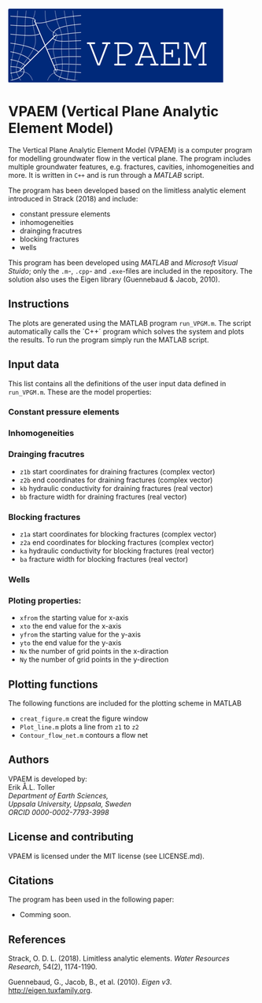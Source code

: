 ![logo](https://github.com/eriktoller/VPAEM/blob/main/VPAEM_logo.png)
# VPAEM (Vertical Plane Analytic Element Model)
The Vertical Plane Analytic Element Model (VPAEM) is a computer program for modelling groundwater flow in the vertical plane. The program includes multiple groundwater features, e.g. fractures, cavities, inhomogeneities and more. It is written in `C++` and is run through a *MATLAB* script.

The program has been developed based on the limitless analytic element introduced in Strack (2018) and include:
- constant pressure elements
- inhomogeneities
- drainging fracutres
- blocking fractures
- wells

This program has been developed using *MATLAB* and *Microsoft Visual Stuido*; only the `.m`-, `.cpp`- and `.exe`-files are included in the repository. The solution also uses the Eigen library (Guennebaud & Jacob, 2010).

## Instructions
The plots are generated using the MATLAB program `run_VPGM.m`. The script automatically calls the ´C++´ program which solves the system and plots the results. To run the program simply run the MATLAB script.

## Input data
This list contains all the definitions of the user input data defined in `run_VPGM.m`. These are the model properties:

### Constant pressure elements
### Inhomogeneities
### Drainging fracutres
- `z1b` start coordinates for draining fractures (complex vector)
- `z2b` end coordinates for draining fractures (complex vector)
- `kb` hydraulic conductivity for draining fractures (real vector)
- `bb` fracture width for draining fractures (real vector)
### Blocking fractures
- `z1a` start coordinates for blocking fractures (complex vector)
- `z2a` end coordinates for blocking fractures (complex vector)
- `ka` hydraulic conductivity for blocking fractures (real vector)
- `ba` fracture width for blocking fractures (real vector)
### Wells


### Ploting properties:
- `xfrom` the starting value for x-axis
- `xto` the end value for the x-axis
- `yfrom` the starting value for the y-axis
- `yto` the end value for the y-axis
- `Nx` the number of grid points in the x-diraction
- `Ny` the number of grid points in the y-direction

## Plotting functions
The following functions are included for the plotting scheme in MATLAB
- `creat_figure.m` creat the figure window
- `Plot_line.m` plots a line from `z1` to `z2`
- `Contour_flow_net.m` contours a flow net

## Authors
VPAEM is developed by:\
Erik Å.L. Toller\
*Department of Earth Sciences,*\
*Uppsala University, Uppsala, Sweden*\
*ORCID 0000-0002-7793-3998*

## License and contributing
VPAEM is licensed under the MIT license (see LICENSE.md).

## Citations
The program has been used in the following paper:
- Comming soon.

## References
Strack, O. D. L. (2018). Limitless analytic elements. *Water Resources Research*, 54(2), 1174-1190.

Guennebaud, G., Jacob, B., et al. (2010). *Eigen v3*. http://eigen.tuxfamily.org.

